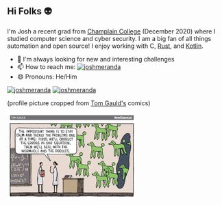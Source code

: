 ## Hi Folks :alien:

<!-- ![joshmeranda](/images/joshmeranda_profile.jpg) -->

I'm Josh a recent grad from [Champlain College](https://www.champlain.edu/) (December 2020) where I studied computer science and cyber security. I am a big fan of all things automation and open source! I enjoy working with C, [Rust](https://www.rust-lang.org/), and [Kotlin](https://kotlinlang.org/).

- 🌱 I'm always looking for new and interesting challenges
- 📫 How to reach me: [![joshmeranda](https://img.shields.io/badge/lable--blue?style=flat&logo=gmail&labelColor=white&color=white&label=joshmeranda@gmail.com)](mailto:joshmeranda@gmail.com)
- 😄 Pronouns: He/Him

[![joshmeranda](https://img.shields.io/badge/lable--blue?style=flat&logo=linkedin&labelColor=blue&color=blue&label=LinkedIn)](https://www.linkedin.com/in/joshua-meranda/)
[![joshmeranda](https://img.shields.io/badge/lable--blue?style=flat&logo=stackoverflow&color=grey&label=StackOverflow)](https://stackoverflow.com/users/11548057/puffin)

<div>
  <div>
<!--     <img src="/images/joshmeranda_profile.jpg" align="right" width="30%"/> -->
    <p>(profile picture cropped from <a href="https://www.tomgauld.com">Tom Gauld's</a> comics)</p>
  <div>
  <img src="/images/poodle_problem.jpg" align="left" width="60%" />
</div>
